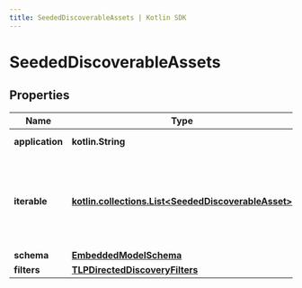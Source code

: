 ```yaml
---
title: SeededDiscoverableAssets | Kotlin SDK
---
```




# SeededDiscoverableAssets

## Properties
Name | Type | Description | Notes
------------ | ------------- | ------------- | -------------
**application** | **kotlin.String** | application id. | 
**iterable** | [**kotlin.collections.List&lt;SeededDiscoverableAsset&gt;**](SeededDiscoverableAsset) | This is an iterable of already snippitized snippets that we will compare &amp;&amp; cluster. | 
**schema** | [**EmbeddedModelSchema**](EmbeddedModelSchema) |  |  [optional]
**filters** | [**TLPDirectedDiscoveryFilters**](TLPDirectedDiscoveryFilters) |  |  [optional]




